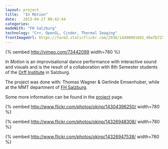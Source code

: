 ```yaml
---
layout: project
title:  "In Motion"
date:   2013-04-27 00:42:44
categories: 
madeWith: "FH Salzburg"
technology: "C++, OpenGL, Cinder, Thermal Imaging"
frontImageUrl: https://farm3.staticflickr.com/2930/14490091692_d6efb725ba_o.jpg
---
```


{% oembed http://vimeo.com/73442099 width=780 %}

*In Motion* is an improvisational dance performance with interactive sound and visuals and is the result of a collaboration with 8th Semester students of the [Orff Institute][orff] in Salzburg.

The project was done with: Thomas Wagner & Gerlinde Emsenhuber, while at the MMT department of [FH Salzburg][fh].

Some more information can be found in the [project][pels] page.

{% oembed http://www.flickr.com/photos/okinp/14304396250/ width=780 %}

{% oembed http://www.flickr.com/photos/okinp/14326948308/ width=780 %}

{% oembed http://www.flickr.com/photos/okinp/14326947538/ width=780 %}


[orff]: http://http://www.orffinstitut.at/
[fh]:   http://www.fh-salzburg.ac.at/
[pels]: http://www.pels.at/in-motion/
